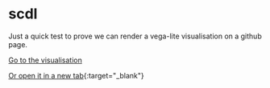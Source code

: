 # scdl
Just a quick test to prove we can render a vega-lite visualisation on a github page.

[Go to the visualisation](https://trubens71.github.io/site/scdl_vis.html)

[Or open it in a new tab](https://trubens71.github.io/site/scdl_vis.html){:target="_blank"}
